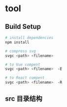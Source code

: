 # tool



## Build Setup

```bash
# install dependencies
npm install

# compress svg
svgc <path> <filename>  

# to Vue compent
svgc <path> <filename>  -E

# to React compent
svgc <path> <filename>  -R
```


## src 目录结构




